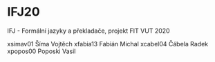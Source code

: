 # IFJ20
IFJ - Formální jazyky a překladače, projekt FIT VUT 2020

xsimav01 Šíma Vojtěch
xfabia13 Fabián Michal
xcabel04 Čábela Radek
xpopos00 Poposki Vasil

